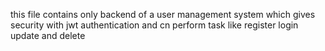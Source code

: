 this file contains only backend of a user management system
which gives security with jwt authentication 
and cn perform task like register login update and delete
